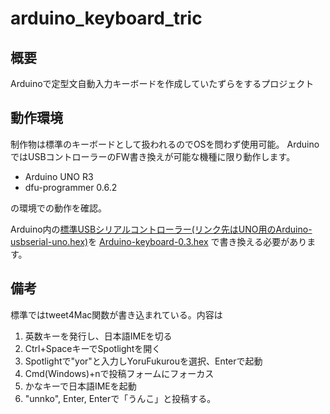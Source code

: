 arduino_keyboard_tric
=====================
## 概要
Arduinoで定型文自動入力キーボードを作成していたずらをするプロジェクト

## 動作環境
制作物は標準のキーボードとして扱われるのでOSを問わず使用可能。
ArduinoではUSBコントローラーのFW書き換えが可能な機種に限り動作します。
- Arduino UNO R3
- dfu-programmer 0.6.2

の環境での動作を確認。

Arduino内の[標準USBシリアルコントローラー(リンク先はUNO用のArduino-usbserial-uno.hex)](https://github.com/arduino/Arduino/blob/master/hardware/arduino/firmwares/atmegaxxu2/arduino-usbserial/Arduino-usbserial-uno.hex)を
[Arduino-keyboard-0.3.hex](http://hunt.net.nz/users/darran/weblog/b3029/Arduino_UNO_Keyboard_HID_version_03.html)
で書き換える必要があります。

## 備考
標準ではtweet4Mac関数が書き込まれている。内容は
1. 英数キーを発行し、日本語IMEを切る
2. Ctrl+SpaceキーでSpotlightを開く
3. Spotlightで"yor"と入力しYoruFukurouを選択、Enterで起動
4. Cmd(Windows)+nで投稿フォームにフォーカス
5. かなキーで日本語IMEを起動
6. "unnko", Enter, Enterで「うんこ」と投稿する。
